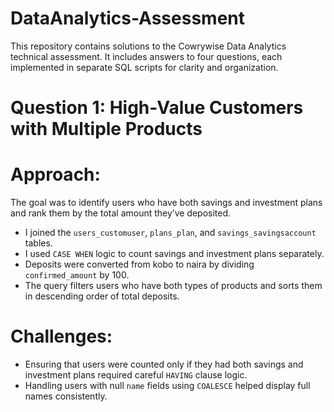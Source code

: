 # DataAnalytics-Assessment
This repository contains solutions to the Cowrywise Data Analytics technical assessment. It includes answers to four questions, each implemented in separate SQL scripts for clarity and organization.
# Question 1: High-Value Customers with Multiple Products

# Approach:
The goal was to identify users who have both savings and investment plans and rank them by the total amount they’ve deposited.

- I joined the `users_customuser`, `plans_plan`, and `savings_savingsaccount` tables.
- I used `CASE WHEN` logic to count savings and investment plans separately.
- Deposits were converted from kobo to naira by dividing `confirmed_amount` by 100.
- The query filters users who have both types of products and sorts them in descending order of total deposits.

# Challenges:
- Ensuring that users were counted only if they had both savings and investment plans required careful `HAVING` clause logic.
- Handling users with null `name` fields using `COALESCE` helped display full names consistently.
